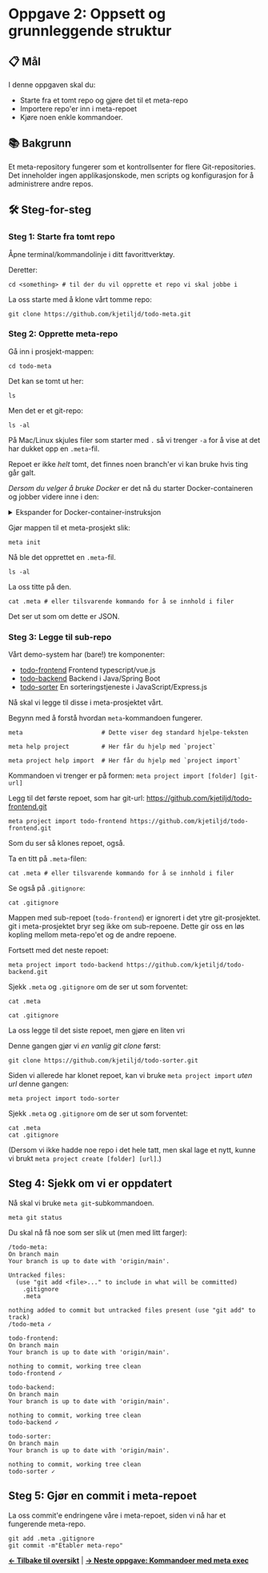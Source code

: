 # Oppgave 2: Oppsett og grunnleggende struktur

## 📋 Mål

I denne oppgaven skal du:
- Starte fra et tomt repo og gjøre det til et meta-repo
- Importere repo'er inn i meta-repoet
- Kjøre noen enkle kommandoer.

## 📚 Bakgrunn

Et meta-repository fungerer som et kontrollsenter for flere Git-repositories. Det inneholder ingen applikasjonskode, men scripts og konfigurasjon for å administrere andre repos.

## 🛠 Steg-for-steg

### Steg 1: Starte fra tomt repo


Åpne terminal/kommandolinje i ditt favorittverktøy.

Deretter:

```shell
cd <something> # til der du vil opprette et repo vi skal jobbe i
```
La oss starte med å klone vårt tomme repo:

```shell
git clone https://github.com/kjetiljd/todo-meta.git
```

### Steg 2: Opprette meta-repo

Gå inn i prosjekt-mappen:

```shell
cd todo-meta
```

Det kan se tomt ut her:

```shell
ls 
```

Men det er et git-repo:

```shell
ls -al 
```
På Mac/Linux skjules filer som starter med `.` så vi trenger `-a` for å vise at det har dukket opp en `.meta`-fil.

Repoet er ikke _helt_ tomt, det finnes noen branch'er vi kan bruke hvis ting går galt.

*Dersom du velger å bruke Docker* er det nå du starter Docker-containeren og jobber videre inne i den:
<details markdown="1">
  <summary>Ekspander for Docker-container-instruksjon</summary>
<hr/>
Start container slik (denne gang tar vi med git name/email):

Windows (powershell):
```powershell
$gitUserName = try { git config user.name } catch { "" }
$gitUserEmail = try { git config user.email } catch { "" }

docker run --rm -it `
  -v "$($PWD.Path):/work" -w /work `
  -e "GIT_USER_NAME=$gitUserName" `
  -e "GIT_USER_EMAIL=$gitUserEmail" `
  ghcr.io/kjetiljd/meta-repo-workshop-tools:latest bash
```

Mac/Linux/...:
```shell
docker run --rm -it \
  -v "$PWD:/work" -w /work \
  -e "GIT_USER_NAME=$(git config user.name || echo '')" \
  -e "GIT_USER_EMAIL=$(git config user.email || echo '')" \
  ghcr.io/kjetiljd/meta-repo-workshop-tools:latest bash

```

Merk at inne i Docker-containeren heter mappen `/work`, ikke `todo-meta`.

<hr/>
</details>


Gjør mappen til et meta-prosjekt slik:

```shell
meta init
```
Nå ble det opprettet en `.meta`-fil.

```shell
ls -al
```
La oss titte på den.

```shell
cat .meta # eller tilsvarende kommando for å se innhold i filer
```
Det ser ut som om dette er JSON.

### Steg 3: Legge til sub-repo

Vårt demo-system har (bare!) tre komponenter:

- [todo-frontend](https://github.com/kjetiljd/todo-frontend) Frontend typescript/vue.js
- [todo-backend](https://github.com/kjetiljd/todo-backend) Backend i Java/Spring Boot
- [todo-sorter](https://github.com/kjetiljd/todo-sorter) En sorteringstjeneste i JavaScript/Express.js

Nå skal vi legge til disse i meta-prosjektet vårt.

Begynn med å forstå hvordan `meta`-kommandoen fungerer.

```shell
meta                      # Dette viser deg standard hjelpe-teksten
```

```shell
meta help project         # Her får du hjelp med `project`
```

```shell
meta project help import  # Her får du hjelp med `project import`
```

Kommandoen vi trenger er på formen: `meta project import [folder] [git-url]`

Legg til det første repoet, som har git-url: https://github.com/kjetiljd/todo-frontend.git

```shell
meta project import todo-frontend https://github.com/kjetiljd/todo-frontend.git
```
Som du ser så klones repoet, også.

Ta en titt på `.meta`-filen:
```shell
cat .meta # eller tilsvarende kommando for å se innhold i filer
```

Se også på `.gitignore`:
```shell
cat .gitignore
```
Mappen med sub-repoet (`todo-frontend`) er ignorert i det ytre git-prosjektet. git i meta-prosjektet bryr seg ikke om sub-repoene. Dette gir oss en løs kopling mellom meta-repo'et og de andre repoene.

Fortsett med det neste repoet:

```shell
meta project import todo-backend https://github.com/kjetiljd/todo-backend.git
```

Sjekk `.meta` og `.gitignore` om de ser ut som forventet:

```shell
cat .meta
```

```shell
cat .gitignore
```

La oss legge til det siste repoet, men gjøre en liten vri

Denne gangen gjør vi *en vanlig git clone* først:

```shell
git clone https://github.com/kjetiljd/todo-sorter.git
```

Siden vi allerede har klonet repoet, kan vi bruke `meta project import` *uten url* denne gangen:
```shell
meta project import todo-sorter
```

Sjekk `.meta` og `.gitignore` om de ser ut som forventet:

```shell
cat .meta
cat .gitignore
```

(Dersom vi ikke hadde noe repo i det hele tatt, men skal lage et nytt, kunne vi brukt `meta project create [folder] [url]`.)


## Steg 4: Sjekk om vi er oppdatert

Nå skal vi bruke `meta git`-subkommandoen.

```shell
meta git status
```
Du skal nå få noe som ser slik ut (men med litt farger):
```plaintext
/todo-meta:
On branch main
Your branch is up to date with 'origin/main'.

Untracked files:
  (use "git add <file>..." to include in what will be committed)
	.gitignore
	.meta

nothing added to commit but untracked files present (use "git add" to track)
/todo-meta ✓

todo-frontend:
On branch main
Your branch is up to date with 'origin/main'.

nothing to commit, working tree clean
todo-frontend ✓

todo-backend:
On branch main
Your branch is up to date with 'origin/main'.

nothing to commit, working tree clean
todo-backend ✓

todo-sorter:
On branch main
Your branch is up to date with 'origin/main'.

nothing to commit, working tree clean
todo-sorter ✓

```

## Steg 5: Gjør en commit i meta-repoet

La oss commit'e endringene våre i meta-repoet, siden vi nå har et fungerende meta-repo.

```shell
git add .meta .gitignore
git commit -m"Etabler meta-repo"
```

**[← Tilbake til oversikt](../)** | **[→ Neste oppgave: Kommandoer med meta exec](../03-commands/)**

